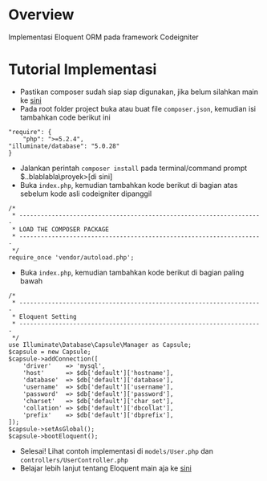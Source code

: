 # Overview
Implementasi Eloquent ORM pada framework Codeigniter

# Tutorial Implementasi
- Pastikan composer sudah siap siap digunakan, jika belum silahkan main ke [sini](https://getcomposer.org)
- Pada root folder project buka atau buat file `composer.json`, kemudian isi tambahkan code berikut ini
```
"require": {
	"php": ">=5.2.4",
"illuminate/database": "5.0.28"
}
```
- Jalankan perintah `composer install` pada terminal/command prompt $..blablabla\proyek>[di sini]
- Buka `index.php`, kemudian tambahkan kode berikut di bagian atas sebelum kode asli codeigniter dipanggil
```
/*
 * --------------------------------------------------------------------
 * LOAD THE COMPOSER PACKAGE
 * --------------------------------------------------------------------
 */
require_once 'vendor/autoload.php';
```
- Buka `index.php`, kemudian tambahkan kode berikut di bagian paling bawah
```
/*
 * --------------------------------------------------------------------
 * Eloquent Setting
 * --------------------------------------------------------------------
 */
use Illuminate\Database\Capsule\Manager as Capsule;
$capsule = new Capsule;
$capsule->addConnection([
    'driver'    => 'mysql',
    'host'      => $db['default']['hostname'],
    'database'  => $db['default']['database'],
    'username'  => $db['default']['username'],
    'password'  => $db['default']['password'],
    'charset'   => $db['default']['char_set'],
    'collation' => $db['default']['dbcollat'],
    'prefix'    => $db['default']['dbprefix'],
]);
$capsule->setAsGlobal();
$capsule->bootEloquent();
```
- Selesai! Lihat contoh implementasi di `models/User.php` dan `controllers/UserController.php`
- Belajar lebih lanjut tentang Eloquent main aja ke [sini](https://laravel.com/docs/5.2/eloquent)
